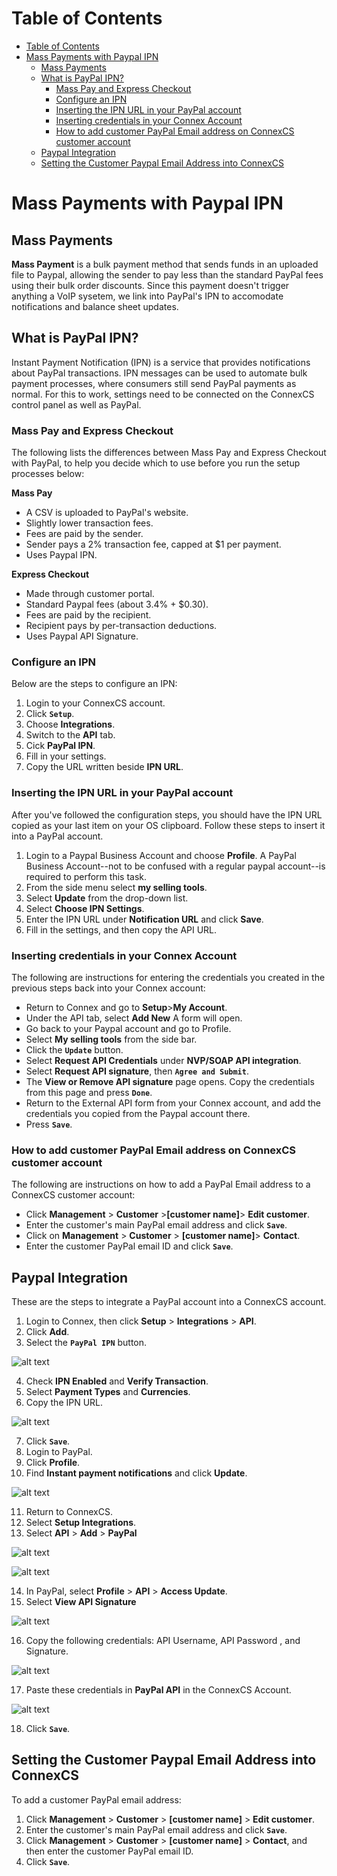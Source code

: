 # Table of Contents

- [Table of Contents](#table-of-contents)
- [Mass Payments with Paypal IPN](#mass-payments-with-paypal-ipn)
  - [Mass Payments](#mass-payments)
  - [What is PayPal IPN?](#what-is-paypal-ipn)
    - [Mass Pay and Express Checkout](#mass-pay-and-express-checkout)
    - [Configure an IPN](#configure-an-ipn)
    - [Inserting the IPN URL in your PayPal account](#inserting-the-ipn-url-in-your-paypal-account)
    - [Inserting credentials in your Connex Account](#inserting-credentials-in-your-connex-account)
    - [How to add customer PayPal Email address on ConnexCS customer account](#how-to-add-customer-paypal-email-address-on-connexcs-customer-account)
  - [Paypal Integration](#paypal-integration)
  - [Setting the Customer Paypal Email Address into ConnexCS](#setting-the-customer-paypal-email-address-into-connexcs)


# Mass Payments with Paypal IPN

## Mass Payments

**Mass Payment** is a bulk payment method that sends funds in an uploaded file to Paypal, allowing the sender to pay less than the standard PayPal fees using their bulk order discounts. Since this payment doesn't trigger anything a VoIP sysetem, we link into PayPal's IPN to accomodate notifications and balance sheet updates.

## What is PayPal IPN?

Instant Payment Notification (IPN) is a service that provides notifications about PayPal transactions. IPN messages can be used to automate bulk payment processes, where consumers still send PayPal payments as normal. For this to work, settings need to be connected on the ConnexCS control panel as well as PayPal.

### Mass Pay and Express Checkout
The following lists the differences between Mass Pay and Express Checkout with PayPal, to help you decide which to use before you run the setup processes below:

**Mass Pay**
- A CSV is uploaded to PayPal's website.
- Slightly lower transaction fees.
- Fees are paid by the sender.
- Sender pays a 2% transaction fee, capped at $1 per payment.
- Uses Paypal IPN.

**Express Checkout**
- Made through customer portal.
- Standard Paypal fees (about 3.4% + $0.30).
- Fees are paid by the recipient.
- Recipient pays by per-transaction deductions.
- Uses Paypal API Signature.

### Configure an IPN
Below are the steps to configure an IPN:

1. Login to your ConnexCS account.
2. Click **`Setup`**.
3. Choose **Integrations**.
4. Switch to the **API** tab. 
5. Cick **PayPal IPN**.
6. Fill in your settings.
7. Copy the URL written beside **IPN URL**.

### Inserting the IPN URL in your PayPal account
After you've followed the configuration steps, you should have the IPN URL copied as your last item on your OS clipboard. Follow these steps to insert it into a PayPal account.

1. Login to a Paypal Business Account and choose **Profile**. A PayPal Business Account--not to be confused with a regular paypal account--is required to perform this task.
2.  From the side menu select **my selling tools**.
3.  Select **Update** from the drop-down list.
4.  Select **Choose IPN Settings**.
5.  Enter the IPN URL under **Notification URL** and click **Save**. 
6.  Fill in the settings, and then copy the API URL.

### Inserting credentials in your Connex Account
The following are instructions for entering the credentials you created in the previous steps back into your Connex account:
* Return to Connex and go to **Setup**>**My Account**. 
* Under the API tab, select **Add New** A form will open.
* Go back to your Paypal account and go to Profile. 
* Select **My selling tools** from the side bar.
* Click the **`Update`** button.
* Select **Request API Credentials** under **NVP/SOAP API integration**.
* Select **Request API signature**, then **`Agree and Submit`**.
* The **View or Remove API signature** page opens. Copy the credentials from this page and press **`Done`**.
* Return to the External API form from your Connex account, and add the credentials you copied from the Paypal account there.
* Press **`Save`**.

### How to add customer PayPal Email address on ConnexCS customer account
The following are instructions on how to add a PayPal Email address to a ConnexCS customer account:
* Click **Management** > **Customer** >**[customer name]**> **Edit customer**.
* Enter the customer's main PayPal email address and click **`Save`**.
* Click on **Management** > **Customer** > **[customer name]**> **Contact**.  
* Enter the customer PayPal email ID and click **`Save`**.

## Paypal Integration

These are the steps to integrate a PayPal account into a ConnexCS account.

1. Login to Connex, then click **Setup** > **Integrations** > **API**.
2. Click **Add**.
3. Select the **`PayPal IPN`** button.

 ![alt text][paypal-2]

4. Check **IPN Enabled** and **Verify Transaction**.
5. Select **Payment Types** and **Currencies**.
6.	Copy the IPN URL.

 ![alt text][paypal-2b]

7.	Click **`Save`**.
8.	Login to PayPal.
9.	Click **Profile**.
10.	Find **Instant payment notifications** and click **Update**.

 ![alt text][paypal-3]
 
11.	Return to ConnexCS.
1.  Select **Setup Integrations**.
2.  Select **API** > **Add** > **PayPal**

 ![alt text][paypal-12]

 ![alt text][paypal-6]

14.	In PayPal, select **Profile** > **API** > **Access Update**.
15.	Select **View API Signature**
 
 ![alt text][paypal-8] 
 
16.	Copy the following credentials:
API Username, API Password , and Signature.
 
 ![alt text][paypal-9] 
 
17.	Paste these credentials in **PayPal API** in the  ConnexCS Account.

 ![alt text][paypal-16]

18.	Click **`Save`**.

## Setting the Customer Paypal Email Address into ConnexCS
To add a customer PayPal email address: 
1.	Click **Management** > **Customer** > **[customer name]** > **Edit customer**.
2.	Enter the customer's main PayPal email address and click **`Save`**.
3.	Click **Management** > **Customer** > **[customer name]** > **Contact**, and then enter the customer PayPal email ID.
1. Click **`Save`**.


[paypal-3]: https://raw.githubusercontent.com/digipigeon/connexcs-user-docs/master/img/paypal-3.png "Paypal-3"
[paypal-6]: https://raw.githubusercontent.com/digipigeon/connexcs-user-docs/master/img/paypal-6.png "Paypal-6"
[paypal-8]: https://raw.githubusercontent.com/digipigeon/connexcs-user-docs/master/img/paypal-8.png "Paypal-8"
[paypal-9]: https://raw.githubusercontent.com/digipigeon/connexcs-user-docs/master/img/paypal-9.png "Paypal-9"
[paypal-2]: https://raw.githubusercontent.com/digipigeon/connexcs-user-docs/master/new-images/84.png "Paypal-2"
[paypal-5]: https://raw.githubusercontent.com/digipigeon/connexcs-user-docs/master/img/paypal-5.png "Paypal-5"
[paypal-12]: https://raw.githubusercontent.com/digipigeon/connexcs-user-docs/master/img/paypal-12.png "Paypal-12"
[paypal-16]: https://raw.githubusercontent.com/digipigeon/connexcs-user-docs/master/new-images/85.png "Paypal-16"
[paypal-2b]: https://raw.githubusercontent.com/digipigeon/connexcs-user-docs/master/new-images/84-b.png "Paypal-2b"

